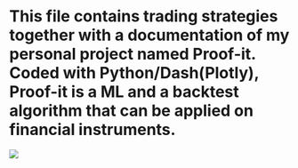 # This file contains trading strategies together with a documentation of my personal project named Proof-it. Coded with Python/Dash(Plotly), Proof-it is a ML and a backtest algorithm that can be applied on financial instruments.

<img src="screenshots/anaysis-page.png">

